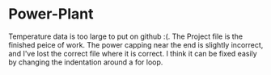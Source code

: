 # Power-Plant

Temperature data is too large to put on github :(. The Project file is the finished peice of work. The power capping near the end is slightly incorrect, and I've lost the correct file where it is correct. I think it can be fixed easily by changing the indentation around a for loop.
